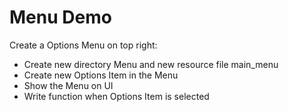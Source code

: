 # Menu Demo
Create a Options Menu on top right:
- Create new directory Menu and new resource file main_menu
- Create new Options Item in the Menu
- Show the Menu on UI
- Write function when Options Item is selected
